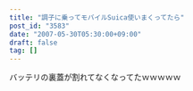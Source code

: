 ```yaml
---
title: "調子に乗ってモバイルSuica使いまくってたら"
post_id: "3583"
date: "2007-05-30T05:30:00+09:00"
draft: false
tag: []
---
```



バッテリの裏蓋が割れてなくなってたｗｗｗｗｗ
